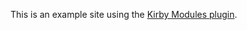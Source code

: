 This is an example site using the [Kirby Modules plugin](https://github.com/medienbaecker/kirby-modules).